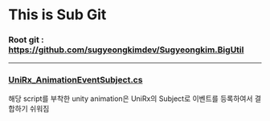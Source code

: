 # This is Sub Git

### Root git : https://github.com/sugyeongkimdev/Sugyeongkim.BigUtil  

---

### [UniRx_AnimationEventSubject.cs](https://github.com/sugyeongkimdev/Sugyeongkim.BigUtil.UniRx/blob/master/Script/UniRx_AnimationEventSubject.cs)
해당 script를 부착한 unity animation은 UniRx의 Subject로 이벤트를 등록하여서 결합하기 쉬워짐
